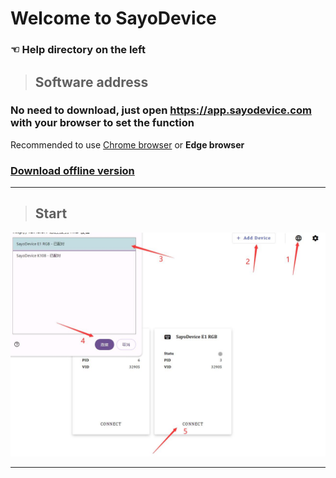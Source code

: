 # Welcome to SayoDevice

### ☜ Help directory on the left <!-- {docsify-ignore} -->

> ## Software address

### No need to download, just open  [ https://app.sayodevice.com ](https://app.sayodevice.com) with your browser to set the function <!-- {docsify-ignore} -->

Recommended to use [Chrome browser](https://www.google.com/chrome) or **Edge browser**

### [Download offline version](https://dl.sayobot.cn/setting_v3.zip) <!-- {docsify-ignore} -->

---

> ## Start

![text](img/main.jpg)

---
